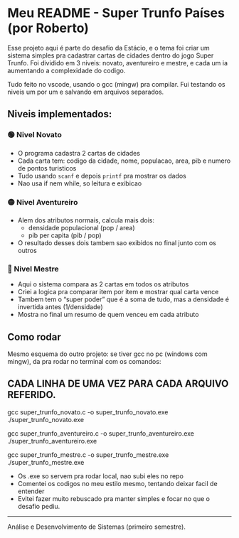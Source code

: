 # Meu README - Super Trunfo Países (por Roberto)

Esse projeto aqui é parte do desafio da Estácio, e o tema foi criar um sistema simples pra cadastrar cartas de cidades dentro do jogo Super Trunfo. Foi dividido em 3 niveis: novato, aventureiro e mestre, e cada um ia aumentando a complexidade do codigo.

Tudo feito no vscode, usando o gcc (mingw) pra compilar. Fui testando os niveis um por um e salvando em arquivos separados. 

## Niveis implementados:

### 🟢 Nivel Novato
- O programa cadastra 2 cartas de cidades
- Cada carta tem: codigo da cidade, nome, populacao, area, pib e numero de pontos turisticos
- Tudo usando `scanf` e depois `printf` pra mostrar os dados
- Nao usa if nem while, so leitura e exibicao

### 🟡 Nivel Aventureiro
- Alem dos atributos normais, calcula mais dois:
  - densidade populacional (pop / area)
  - pib per capita (pib / pop)
- O resultado desses dois tambem sao exibidos no final junto com os outros

### 🔴 Nivel Mestre
- Aqui o sistema compara as 2 cartas em todos os atributos
- Criei a logica pra comparar item por item e mostrar qual carta vence
- Tambem tem o “super poder” que é a soma de tudo, mas a densidade é invertida antes (1/densidade)
- Mostra no final um resumo de quem venceu em cada atributo

## Como rodar

Mesmo esquema do outro projeto: se tiver gcc no pc (windows com mingw), da pra rodar no terminal com os comandos:

## CADA LINHA DE UMA VEZ PARA CADA ARQUIVO REFERIDO.

gcc super_trunfo_novato.c -o super_trunfo_novato.exe 
./super_trunfo_novato.exe

gcc super_trunfo_aventureiro.c -o super_trunfo_aventureiro.exe
./super_trunfo_aventureiro.exe

gcc super_trunfo_mestre.c -o super_trunfo_mestre.exe
./super_trunfo_mestre.exe

- Os .exe so servem pra rodar local, nao subi eles no repo
- Comentei os codigos no meu estilo mesmo, tentando deixar facil de entender
- Evitei fazer muito rebuscado pra manter simples e focar no que o desafio pediu.

---

Análise e Desenvolvimento de Sistemas (primeiro semestre).